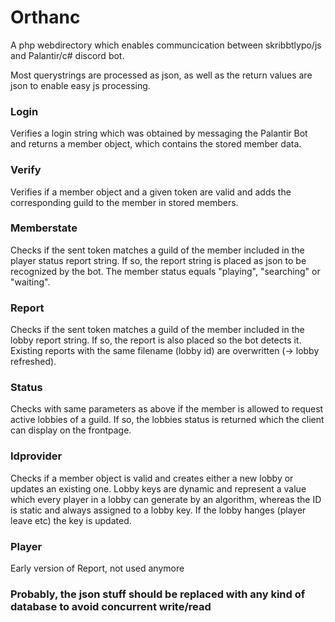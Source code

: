 # Orthanc
A php webdirectory which enables communcication between skribbtlypo/js and Palantir/c# discord bot.

Most querystrings are processed as json, as well as the return values are json to enable easy js processing.

### Login
Verifies a login string which was obtained by messaging the Palantir Bot and returns a member object, which contains the stored member data.

### Verify
Verifies if a member object and a given token are valid and adds the corresponding guild to the member in stored members.

### Memberstate
Checks if the sent token matches a guild of the member included in the player status report string. If so, the report string is placed as json to be recognized by the bot.
The member status equals "playing", "searching" or "waiting".

### Report
Checks if the sent token matches a guild of the member included in the lobby report string. If so, the report is also placed so the bot detects it.
Existing reports with the same filename (lobby id) are overwritten (-> lobby refreshed).

### Status
Checks with same parameters as above if the member is allowed to request active lobbies of a guild.
If so, the lobbies status is returned which the client can display on the frontpage.

### Idprovider
Checks if a member object is valid and creates either a new lobby or updates an existing one.
Lobby keys are dynamic and represent a value which every player in a lobby can generate by an algorithm, whereas the ID is static and always assigned to a lobby key.
If the lobby hanges (player leave etc) the key is updated.

### Player
Early version of Report, not used anymore




### Probably, the json stuff should be replaced with any kind of database to avoid concurrent write/read
